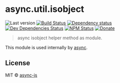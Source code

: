 # async.util.isobject

![Last version](https://img.shields.io/github/tag/async-js/isobject.svg?style=flat-square)
[![Build Status](http://img.shields.io/travis/async-js/isobject/master.svg?style=flat-square)](https://travis-ci.org/async-js/isobject)
[![Dependency status](http://img.shields.io/david/async-js/isobject.svg?style=flat-square)](https://david-dm.org/async-js/isobject)
[![Dev Dependencies Status](http://img.shields.io/david/dev/async-js/isobject.svg?style=flat-square)](https://david-dm.org/async-js/isobject#info=devDependencies)
[![NPM Status](http://img.shields.io/npm/dm/isobject.svg?style=flat-square)](https://www.npmjs.org/package/isobject)
[![Donate](https://img.shields.io/badge/donate-paypal-blue.svg?style=flat-square)](https://paypal.me/kikobeats)

> async isobject helper method as module.

This module is used internally by [async](https://github.com/async-js/async).

## License

MIT © [async-js](https://github.com/async-js)
